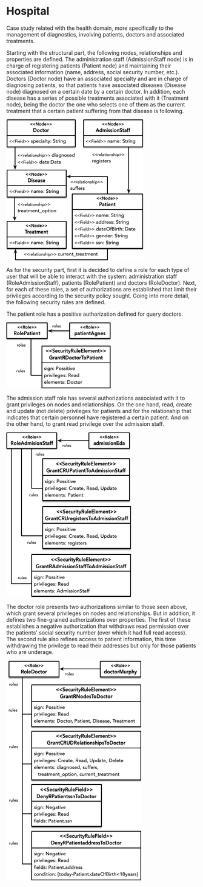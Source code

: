 # Hospital

Case study related with the health domain, more specifically to the management of diagnostics, involving patients, doctors and associated treatments. 


Starting with the structural part, the following nodes, relationships and properties are defined. The administration staff (AdmissionStaff node) is in charge of registering patients (Patient node) and maintaining their associated information (name, address, social security number, etc.). Doctors (Doctor node) have an associated specialty and are in charge of diagnosing patients, so that patients have associated diseases (Disease node) diagnosed on a certain date by a certain doctor. In addition, each disease has a series of possible treatments associated with it (Treatment node), being the doctor the one who selects one of them as the current treatment that a certain patient suffering from that disease is following.

![](img/HealthModeloGraph.png)


As for the security part, first it is decided to define a role for each type of user that will be able to interact with the system: administration staff (RoleAdmissionStaff), patients (RolePatient) and doctors (RoleDoctor). Next, for each of these roles, a set of authorizations are established that limit their privileges according to the security policy sought. Going into more detail, the following security rules are defined.

The patient role has a positive authorization defined for query doctors.

![](img/HealthModeloRolePatient.png)

The admission staff role has several authorizations associated with it to grant privileges on nodes and relationships. On the one hand, read, create and update (not delete) privileges for patients and for the relationship that indicates that certain personnel have registered a certain patient. And on the other hand, to grant read privilege over the admission staff.

![](img/HealthModeloRoleAdmissionStaff.png)

The doctor role presents two authorizations similar to those seen above, which grant several privileges on nodes and relationships. But in addition, it defines two fine-grained authorizations over properties. The first of these establishes a negative authorization that withdraws read permission over the patients' social security number (over which it had full read access). The second rule also refines access to patient information, this time withdrawing the privilege to read their addresses but only for those patients who are underage.

![](img/HealthModeloRoleDoctor.png)